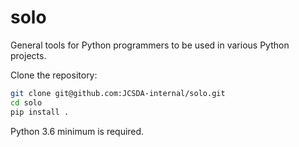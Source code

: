 # solo
General tools for Python programmers to be used in various Python projects.

Clone the repository:
```bash
git clone git@github.com:JCSDA-internal/solo.git
cd solo
pip install .
```

Python 3.6 minimum is required.


